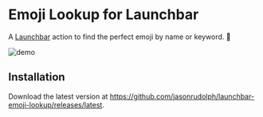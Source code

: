 # Emoji Lookup for Launchbar

A [Launchbar][] action to find the perfect emoji by name or keyword. :mag_right:

![demo](https://cloud.githubusercontent.com/assets/2988/11998040/0d5c0abc-aa5c-11e5-9279-6b679ebeb275.gif)

## Installation

Download the latest version at https://github.com/jasonrudolph/launchbar-emoji-lookup/releases/latest.

[launchbar]: https://www.obdev.at/products/launchbar
